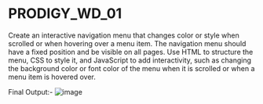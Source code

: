 # PRODIGY_WD_01
Create an interactive navigation menu that changes color or style when scrolled or when hovering over a menu item. The navigation menu should have a fixed position and be visible on all pages. Use HTML to structure the menu, CSS to style it, and JavaScript to add interactivity, such as changing the background color or font color of the menu when it is scrolled or when a menu item is hovered over.

Final Output:-
![image](https://github.com/user-attachments/assets/db1b7439-6cae-4de2-95d9-214fb23b140c)


